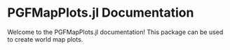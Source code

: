 # PGFMapPlots.jl Documentation

Welcome to the PGFMapPlots.jl documentation! This package can be used to create
world map plots.